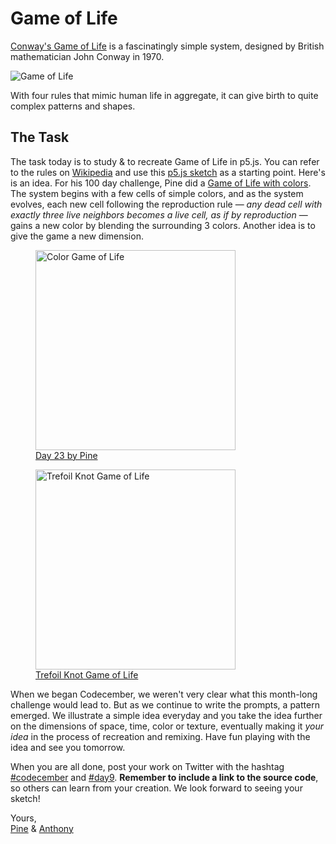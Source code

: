 # Game of Life

[Conway's Game of Life](https://en.wikipedia.org/wiki/Conway%27s_Game_of_Life) is a fascinatingly simple system, designed by British mathematician John Conway in 1970.

![Game of Life](/assets/2020/9/game-of-life.gif)

With four rules that mimic human life in aggregate, it can give birth to quite complex patterns and shapes.

## The Task

The task today is to study & to recreate Game of Life in p5.js. You can refer to the rules on [Wikipedia](https://en.wikipedia.org/wiki/Conway%27s_Game_of_Life) and use this [p5.js sketch](https://p5js.org/examples/simulate-game-of-life.html) as a starting point. Here's is an idea. For his 100 day challenge, Pine did a [Game of Life with colors](https://100.matsu.io/23). The system begins with a few cells of simple colors, and as the system evolves, each new cell following the reproduction rule — *any dead cell with exactly three live neighbors becomes a live cell, as if by reproduction* — gains a new color by blending the surrounding 3 colors. Another idea is to give the game a new dimension. 

<div class="horizontal-images">
  <figure>
    <img src="/assets/2020/9/color-game-of-life.gif" alt="Color Game of Life" width="320">
    <figcaption><a href="https://100.matsu.io/23" class="link">Day 23 by Pine</a></figcaption>
  </figure>
  <figure>
    <img src="/assets/2020/9/trefoil-knot-game-of-life.gif" alt="Trefoil Knot Game of Life" width="320">
    <figcaption><a href="https://en.wikipedia.org/wiki/Conway's_Game_of_Life#Algorithms" class="link">Trefoil Knot Game of Life</a></figcaption>
  </figure>
</div>

When we began Codecember, we weren't very clear what this month-long challenge would lead to. But as we continue to write the prompts, a pattern emerged. We illustrate a simple idea everyday and you take the idea further on the dimensions of space, time, color or texture, eventually making it *your idea* in the process of recreation and remixing. Have fun playing with the idea and see you tomorrow.

When you are all done, post your work on Twitter with the hashtag [#codecember](https://twitter.com/hashtag/codecember) and [#day9](https://twitter.com/hashtag/day9). **Remember to include a link to the source code**, so others can learn from your creation. We look forward to seeing your sketch!

Yours, <br>
[Pine](https://twitter.com/octref) & [Anthony](https://twitter.com/antfu7)

